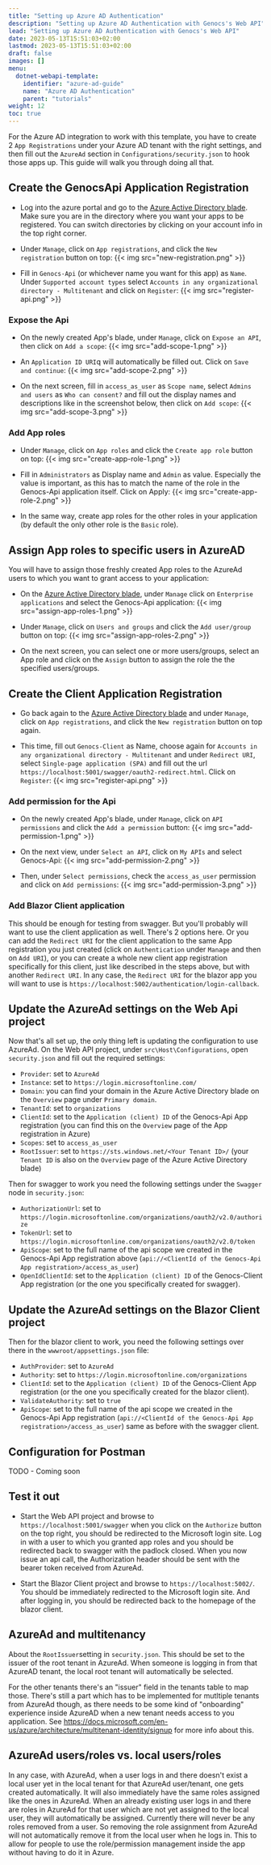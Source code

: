 ```yaml
---
title: "Setting up Azure AD Authentication"
description: "Setting up Azure AD Authentication with Genocs's Web API"
lead: "Setting up Azure AD Authentication with Genocs's Web API"
date: 2023-05-13T15:51:03+02:00
lastmod: 2023-05-13T15:51:03+02:00
draft: false
images: []
menu:
  dotnet-webapi-template:
    identifier: "azure-ad-guide"
    name: "Azure AD Authentication"
    parent: "tutorials"
weight: 12
toc: true
---
```


For the Azure AD integration to work with this template, you have to create 2 `App Registrations` under your Azure AD tenant with the right settings, and then fill out the `AzureAd` section in `Configurations/security.json` to hook those apps up. This guide will walk you through doing all that.

## Create the GenocsApi Application Registration

* Log into the azure portal and go to the [Azure Active Directory blade](https://portal.azure.com/#blade/Microsoft_AAD_IAM/ActiveDirectoryMenuBlade). Make sure you are in the directory where you want your apps to be registered. You can switch directories by clicking on your account info in the top right corner.

* Under `Manage`, click on `App registrations`, and click the `New registration` button on top:
{{< img src="new-registration.png" >}}

* Fill in `Genocs-Api` (or whichever name you want for this app) as `Name`. Under `Supported account types` select `Accounts in any organizational directory - Multitenant` and click on `Register`:
{{< img src="register-api.png" >}}

### Expose the Api

* On the newly created App's blade, under `Manage`, click on `Expose an API`, then click on `Add a scope`:
{{< img src="add-scope-1.png" >}}

* An `Application ID URI`q will automatically be filled out. Click on `Save and continue`:
{{< img src="add-scope-2.png" >}}

* On the next screen, fill in `access_as_user` as `Scope name`, select `Admins and users` as `Who can consent?` and fill out the display names and descriptions like in the screenshot below, then click on `Add scope`:
{{< img src="add-scope-3.png" >}}

### Add App roles

* Under `Manage`, click on `App roles` and click the `Create app role` button on top:
{{< img src="create-app-role-1.png" >}}

* Fill in `Administrators` as Display name and `Admin` as value. Especially the value is important, as this has to match the name of the role in the Genocs-Api application itself. Click on Apply:
{{< img src="create-app-role-2.png" >}}

* In the same way, create app roles for the other roles in your application (by default the only other role is the `Basic` role).

## Assign App roles to specific users in AzureAD

You will have to assign those freshly created App roles to the AzureAd users to which you want to grant access to your application:

* On the [Azure Active Directory blade](https://portal.azure.com/#blade/Microsoft_AAD_IAM/ActiveDirectoryMenuBlade), under `Manage` click on `Enterprise applications` and select the Genocs-Api application:
{{< img src="assign-app-roles-1.png" >}}

* Under `Manage`, click on `Users and groups` and click the `Add user/group` button on top:
{{< img src="assign-app-roles-2.png" >}}

* On the next screen, you can select one or more users/groups, select an App role and click on the `Assign` button to assign the role the the specified users/groups.

## Create the Client Application Registration

* Go back again to the [Azure Active Directory blade](https://portal.azure.com/#blade/Microsoft_AAD_IAM/ActiveDirectoryMenuBlade) and under `Manage`, click on `App registrations`, and click the `New registration` button on top again.

* This time, fill out `Genocs-Client` as Name, choose again for `Accounts in any organizational directory - Multitenant` and under `Redirect URI`, select `Single-page application (SPA)` and fill out the url `https://localhost:5001/swagger/oauth2-redirect.html`. Click on `Register`:
{{< img src="register-api.png" >}}

### Add permission for the Api

* On the newly created App's blade, under `Manage`, click on `API permissions` and click the `Add a permission` button:
{{< img src="add-permission-1.png" >}}

* On the next view, under `Select an API`, click on `My APIs` and select Genocs-Api:
{{< img src="add-permission-2.png" >}}

* Then, under `Select permissions`, check the `access_as_user` permission and click on `Add permissions`:
{{< img src="add-permission-3.png" >}}

### Add Blazor Client application

This should be enough for testing from swagger. But you'll probably will want to use the client application as well. There's 2 options here. Or you can add the `Redirect URI` for the client application to the same App registration you just created (click on `Authentication` under `Manage` and then on `Add URI`), or you can create a whole new client app registration specifically for this client, just like described in the steps above, but with another `Redirect URI`. In any case, the `Redirect URI` for the blazor app you will want to use is `https://localhost:5002/authentication/login-callback`.

## Update the AzureAd settings on the Web Api project

Now that's all set up, the only thing left is updating the configuration to use AzureAd.
On the Web API project, under `src\Host\Configurations`, open `security.json` and fill out the required settings:

* `Provider`: set to `AzureAd`
* `Instance`: set to `https://login.microsoftonline.com/`
* `Domain`: you can find your domain in the Azure Active Directory blade on the `Overview` page under `Primary domain`.
* `TenantId`: set to `organizations`
* `ClientId`: set to the `Application (client) ID` of the Genocs-Api App registration (you can find this on the `Overview` page of the App registration in Azure)
* `Scopes`: set to `access_as_user`
* `RootIssuer`: set to `https://sts.windows.net/<Your Tenant ID>/` (your `Tenant ID` is also on the `Overview` page of the Azure Active Directory blade)

Then for swagger to work you need the following settings under the `Swagger` node in `security.json`:

* `AuthorizationUrl`: set to `https://login.microsoftonline.com/organizations/oauth2/v2.0/authorize`
* `TokenUrl`: set to `https://login.microsoftonline.com/organizations/oauth2/v2.0/token`
* `ApiScope`: set to the full name of the api scope we created in the Genocs-Api App registration above (`api://<ClientId of the Genocs-Api App registration>/access_as_user`)
* `OpenIdClientId`: set to the `Application (client) ID` of the Genocs-Client App registration (or the one you specifically created for swagger).

## Update the AzureAd settings on the Blazor Client project

Then for the blazor client to work, you need the following settings over there in the `wwwroot/appsettings.json` file:

* `AuthProvider`: set to `AzureAd`
* `Authority`: set to `https://login.microsoftonline.com/organizations`
* `ClientId`: set to the `Application (client) ID` of the Genocs-Client App registration (or the one you specifically created for the blazor client).
* `ValidateAuthority`: set to `true`
* `ApiScope`: set to the full name of the api scope we created in the Genocs-Api App registration (`api://<ClientId of the Genocs-Api App registration>/access_as_user`) same as before with the swagger client.

## Configuration for Postman

TODO - Coming soon

## Test it out

* Start the Web API project and browse to `https://localhost:5001/swagger` when you click on the `Authorize` button on the top right, you should be redirected to the Microsoft login site. Log in with a user to which you granted app roles and you should be redirected back to swagger with the padlock closed. When you now issue an api call, the Authorization header should be sent with the bearer token received from AzureAd.

* Start the Blazor Client project and browse to `https://localhost:5002/`. You should be immediately redirected to the Microsoft login site. And after logging in, you should be redirected back to the homepage of the blazor client.

## AzureAd and multitenancy

About the `RootIssuer`setting in `security.json`. This should be set to the issuer of the root tenant in AzureAd. When someone is logging in from that AzureAD tenant, the local root tenant will automatically be selected.

For the other tenants there's an "issuer" field in the tenants table to map those. There's still a part which has to be implemented for mutltiple tenants from AzureAd though, as there needs to be some kind of "onboarding" experience inside AzureAD when a new tenant needs access to you application. See https://docs.microsoft.com/en-us/azure/architecture/multitenant-identity/signup for more info about this.

## AzureAd users/roles vs. local users/roles

In any case, with AzureAd, when a user logs in and there doesn't exist a local user yet in the local tenant for that AzureAd user/tenant, one gets created automatically. It will also immediately have the same roles assigned like the ones in AzureAd. When an already existing user logs in and there are roles in AzureAd for that user which are not yet assigned to the local user, they will automatically be assigned. Currently there will never be any roles removed from a user. So removing the role assignment from AzureAd will not automatically remove it from the local user when he logs in. This to allow for people to use the role/permission management inside the app without having to do it in Azure.
